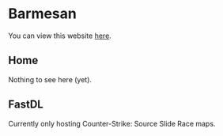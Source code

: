 # Barmesan

You can view this website [here](https://barmesan.github.io/).

## Home

Nothing to see here (yet).

## FastDL

Currently only hosting Counter-Strike: Source Slide Race maps.
